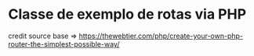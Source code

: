 # Classe de exemplo de rotas via PHP

credit source base => https://thewebtier.com/php/create-your-own-php-router-the-simplest-possible-way/
